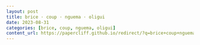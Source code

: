 ```yaml
---
layout: post
title: brice · coup · nguema · oligui
date: 2023-08-31
categories: [brice, coup, nguema, oligui]
content_url: https://papercliff.github.io/redirect/?q=brice+coup+nguema+oligui&tbs=cdr:1,cd_min:8/30/2023,cd_max:9/1/2023
---
```


